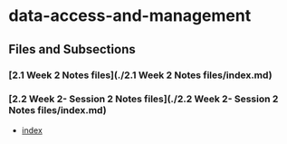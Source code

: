 # data-access-and-management

## Files and Subsections

### [2.1 Week 2 Notes files](./2.1 Week 2 Notes files/index.md)

### [2.2 Week 2- Session 2 Notes files](./2.2 Week 2- Session 2 Notes files/index.md)

- [index](./data-access-and-management\index.md)
